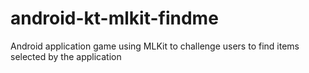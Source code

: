 # android-kt-mlkit-findme
Android application game using MLKit to challenge users to find items selected by the application
